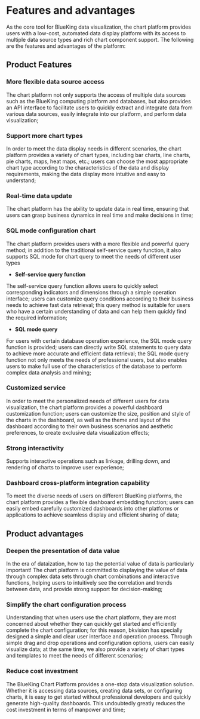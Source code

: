 # Features and advantages

As the core tool for BlueKing data visualization, the chart platform provides users with a low-cost, automated data display platform with its access to multiple data source types and rich chart component support. The following are the features and advantages of the platform:

## Product Features

### More flexible data source access

The chart platform not only supports the access of multiple data sources such as the BlueKing computing platform and databases, but also provides an API interface to facilitate users to quickly extract and integrate data from various data sources, easily integrate into our platform, and perform data visualization;

### Support more chart types

In order to meet the data display needs in different scenarios, the chart platform provides a variety of chart types, including bar charts, line charts, pie charts, maps, heat maps, etc.; users can choose the most appropriate chart type according to the characteristics of the data and display requirements, making the data display more intuitive and easy to understand;

### **Real-time data update**

The chart platform has the ability to update data in real time, ensuring that users can grasp business dynamics in real time and make decisions in time;

### SQL mode configuration chart

The chart platform provides users with a more flexible and powerful query method; in addition to the traditional self-service query function, it also supports SQL mode for chart query to meet the needs of different user types

- **Self-service query function**

The self-service query function allows users to quickly select corresponding indicators and dimensions through a simple operation interface; users can customize query conditions according to their business needs to achieve fast data retrieval; this query method is suitable for users who have a certain understanding of data and can help them quickly find the required information;

- **SQL mode query**

For users with certain database operation experience, the SQL mode query function is provided; users can directly write SQL statements to query data to achieve more accurate and efficient data retrieval; the SQL mode query function not only meets the needs of professional users, but also enables users to make full use of the characteristics of the database to perform complex data analysis and mining;

### Customized service

In order to meet the personalized needs of different users for data visualization, the chart platform provides a powerful dashboard customization function; users can customize the size, position and style of the charts in the dashboard, as well as the theme and layout of the dashboard according to their own business scenarios and aesthetic preferences, to create exclusive data visualization effects;

### **Strong interactivity**

Supports interactive operations such as linkage, drilling down, and rendering of charts to improve user experience;

### Dashboard cross-platform integration capability

To meet the diverse needs of users on different BlueKing platforms, the chart platform provides a flexible dashboard embedding function; users can easily embed carefully customized dashboards into other platforms or applications to achieve seamless display and efficient sharing of data;

## Product advantages

### Deepen the presentation of data value

In the era of dataization, how to tap the potential value of data is particularly important! The chart platform is committed to displaying the value of data through complex data sets through chart combinations and interactive functions, helping users to intuitively see the correlation and trends between data, and provide strong support for decision-making;

### Simplify the chart configuration process

Understanding that when users use the chart platform, they are most concerned about whether they can quickly get started and efficiently complete the chart configuration; for this reason, bkvision has specially designed a simple and clear user interface and operation process. Through simple drag and drop operations and configuration options, users can easily visualize data; at the same time, we also provide a variety of chart types and templates to meet the needs of different scenarios;

### Reduce cost investment

The BlueKing Chart Platform provides a one-stop data visualization solution. Whether it is accessing data sources, creating data sets, or configuring charts, it is easy to get started without professional developers and quickly generate high-quality dashboards. This undoubtedly greatly reduces the cost investment in terms of manpower and time;